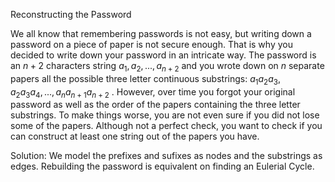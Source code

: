 Reconstructing the Password <br>

We all know that remembering passwords is not easy, but writing down a password on a piece of paper is not secure enough.
That is why you decided to write down your password in an intricate way. 
The password is an $n+2$
characters string $a_1,a_2,...,a_{n+2}$
and you wrote down on $n$
separate papers all the possible three letter continuous substrings:
$a_1a_2a_3,a_2a_3a_4,...,a_na_{n+1}a_{n+2}$
. However, over time you forgot your original password as well 
as the order of the papers containing the three letter substrings. To make things worse, you are not even sure if you did not lose some of the papers.
Although not a perfect check, you want to check if you can construct at least one string out of the papers you have.

Solution: We model the prefixes and sufixes as nodes and the substrings
as edges. Rebuilding the password is equivalent on finding an Eulerial Cycle.